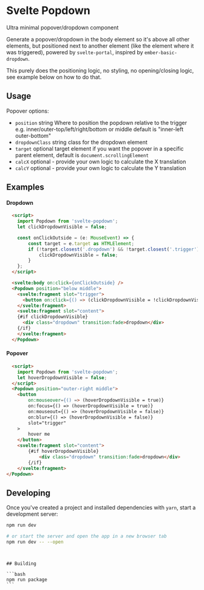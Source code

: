 # Svelte Popdown

Ultra minimal popover/dropdown component

Generate a popover/dropdown in the body element so it's above all other elements, but positioned next to another element (like the element where it was triggered), powered by `svelte-portal`, inspired by `ember-basic-dropdown`.

This purely does the positioning logic, no styling, no opening/closing logic, see example below on how to do that.

## Usage

Popover options:

- `position` string Where to position the popdown relative to the trigger e.g. inner/outer-top/left/right/bottom or middle default is "inner-left outer-bottom"
- `dropdownClass` string class for the dropdown element
- `target` optional target element if you want the popover in a specific parent element, default is `document.scrollingElement`
- `calcX` optional - provide your own logic to calculate the X translation
- `calcY` optional - provide your own logic to calculate the Y translation

## Examples

#### Dropdown

```html
  <script>
    import Popdown from 'svelte-popdown';
    let clickDropdownVisible = false;

	const onClickOutside = (e: MouseEvent) => {
		const target = e.target as HTMLElement;
		if (!target.closest('.dropdown') && !target.closest('.trigger')) {
			clickDropdownVisible = false;
		}
	};
  </script>

  <svelte:body on:click={onClickOutside} />
  <Popdown position="below middle">
    <svelte:fragment slot="trigger">
      <button on:click={() => (clickDropdownVisible = !clickDropdownVisible)}>click me</button>
    </svelte:fragment>
    <svelte:fragment slot="content">
    {#if clickDropdownVisible}
      <div class="dropdown" transition:fade>dropdown</div>
    {/if}
    </svelte:fragment>
  </Popdown>
```

#### Popover

```html
  <script>
    import Popdown from 'svelte-popdown';
	let hoverDropdownVisible = false;
  </script>
  <Popdown position="outer-right middle">
	<button
		on:mouseover={() => (hoverDropdownVisible = true)}
		on:focus={() => (hoverDropdownVisible = true)}
		on:mouseout={() => (hoverDropdownVisible = false)}
		on:blur={() => (hoverDropdownVisible = false)}
		slot="trigger"
	>
		hover me
	</button>
	<svelte:fragment slot="content">
		{#if hoverDropdownVisible}
			<div class="dropdown" transition:fade>dropdown</div>
		{/if}
	</svelte:fragment>
</Popdown>
```

## Developing

Once you've created a project and installed dependencies with `yarn`, start a development server:

```bash
npm run dev

# or start the server and open the app in a new browser tab
npm run dev -- --open
```

```

```

````

## Building

```bash
npm run package
```
````
